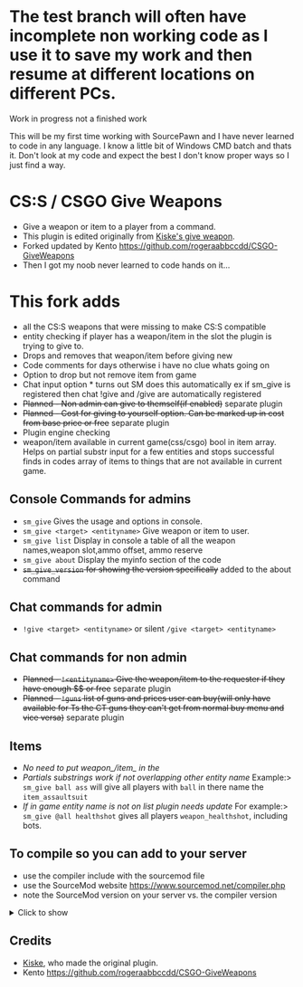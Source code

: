# The test branch will often have incomplete non working code as I use it to save my work and then resume at different locations on different PCs.

Work in progress not a finished work

This will be my first time working with SourcePawn and I have never learned to code in any language. I know a little bit of Windows CMD batch and thats it.
Don't look at my code and expect the best I don't know proper ways so I just find a way.

# CS:S / CSGO Give Weapons
- Give a weapon or item to a player from a command.  
- This plugin is edited originally from [Kiske's give weapon](https://forums.alliedmods.net/showthread.php?t=195476).  
- Forked updated by Kento https://github.com/rogeraabbccdd/CSGO-GiveWeapons
- Then I got my noob never learned to code hands on it...

# This fork adds
- all the CS:S weapons that were missing to make CS:S compatible
- entity checking if player has a weapon/item in the slot the plugin is trying to give to. 
- Drops and removes that weapon/item before giving new
- Code comments for days otherwise i have no clue whats going on
- Option to drop but not remove item from game
- Chat input option * turns out SM does this automatically ex if sm_give is registered then chat !give and /give are automatically registered
- ~~Planned - Non admin can give to themself(if enabled)~~ separate plugin
- ~~Planned - Cost for giving to yourself option. Can be marked up in cost from base price or free~~ separate plugin
- Plugin engine checking
- weapon/item available in current game(css/csgo) bool in item array. Helps on partial substr input for a few entities and stops successful finds in codes array of items to things that are not available in current game.

## Console Commands for admins
- `sm_give` Gives the usage and options in console.
- `sm_give <target> <entityname>` Give weapon or item to user.
- `sm_give list` Display in console a table of all the weapon names,weapon slot,ammo offset, ammo reserve
- `sm_give about` Display the myinfo section of the code
- ~~`sm_give_version` for showing the version specifically~~ added to the about command
## Chat commands for admin
- `!give <target> <entityname>` or silent `/give <target> <entityname>`
## Chat commands for non admin
- ~~Planned - `!<entityname>` Give the weapon/item to the requester if they have enough $$ or free~~ separate plugin
- ~~Planned - `!guns` list of guns and prices user can buy(will only have available for Ts the CT guns they can't get from normal buy menu and vice versa)~~ separate plugin

## Items
- *No need to put weapon_/item_ in the <entityname>*
- *Partials substrings work if not overlapping other entity name* Example:> `sm_give ball ass` will give all players with `ball` in there name the `item_assaultsuit` 
- *If in game entity name is not on list plugin needs update*
For example:> `sm_give @all healthshot` gives all players `weapon_healthshot`, including bots.

## To compile so you can add to your server
- use the compiler include with the sourcemod file
- use the SourceMod website https://www.sourcemod.net/compiler.php
- note the SourceMod version on your server vs. the compiler version
<details>
  <summary>Click to show</summary>
	gotcha... MAybe next time though
</details>

## Credits
- [Kiske](https://forums.alliedmods.net/showthread.php?t=195476), who made the original plugin.
- Kento https://github.com/rogeraabbccdd/CSGO-GiveWeapons
